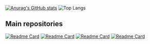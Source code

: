 [![Anurag's GitHub stats](https://github-readme-stats.vercel.app/api?username=jdaibello)](https://github.com/jdaibello?tab=repositories)
![Top Langs](https://github-readme-stats.vercel.app/api/top-langs/?username=jdaibello&layout=compact&hide=php)
## Main repositories
[![Readme Card](https://github-readme-stats.vercel.app/api/pin/?username=jdaibello&repo=dscatalog-bootcamp-devsuperior)](https://github.com/jdaibello/dscatalog-bootcamp-devsuperior)
[![Readme Card](https://github-readme-stats.vercel.app/api/pin/?username=jdaibello&repo=bds-dslearn)](https://github.com/jdaibello/bds-dslearn)
[![Readme Card](https://github-readme-stats.vercel.app/api/pin/?username=jdaibello&repo=loja-virtual)](https://github.com/jdaibello/loja-virtual)
[![Readme Card](https://github-readme-stats.vercel.app/api/pin/?username=jdaibello&curso-flutter)](https://github.com/jdaibello/curso-flutter)
